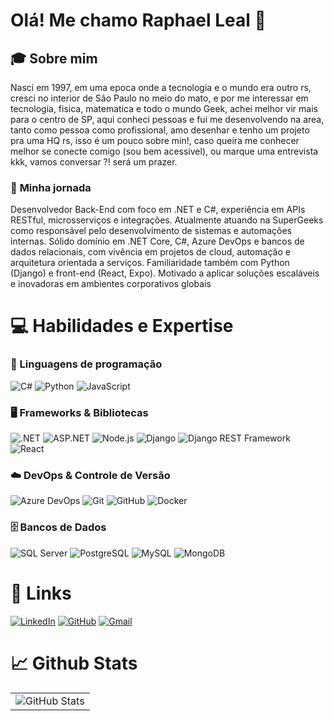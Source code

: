 # Olá! Me chamo Raphael Leal 🤖

## 🎓 Sobre mim

Nasci em 1997, em uma epoca onde a tecnologia e o mundo era outro rs, cresci no interior de São Paulo no meio do mato, e por me interessar em tecnologia, fisica, matematica e todo o mundo Geek, achei melhor vir mais para o centro de SP, aqui conheci pessoas e fui me desenvolvendo na area, tanto como pessoa como profissional, amo desenhar e tenho um projeto pra uma HQ rs, isso é um pouco sobre min!, caso queira me conhecer melhor se conecte comigo (sou bem acessivel), ou marque uma entrevista kkk, vamos conversar ?! será um prazer.

### 🚀 **Minha jornada** 

Desenvolvedor Back-End com foco em .NET e C#, experiência em APIs RESTful, microsserviços e integrações. Atualmente atuando na SuperGeeks como responsável pelo desenvolvimento de sistemas e automações internas. Sólido domínio em .NET Core, C#, Azure DevOps e bancos de dados relacionais, com vivência em projetos de cloud, automação e arquitetura orientada a serviços. Familiaridade também com Python (Django) e front-end (React, Expo). Motivado a aplicar soluções escaláveis e inovadoras em ambientes corporativos globais

# 💻 Habilidades e Expertise

### 🔧 Linguagens de programação

![C#](https://img.shields.io/badge/C%23-512BD4?style=for-the-badge&logo=csharp&logoColor=white) ![Python](https://img.shields.io/badge/Python-3776AB?style=for-the-badge&logo=python&logoColor=white) ![JavaScript](https://img.shields.io/badge/JavaScript-F7DF1E?style=for-the-badge&logo=javascript&logoColor=black)

### 🖥️ Frameworks & Bibliotecas

![.NET](https://img.shields.io/badge/.NET-512BD4?style=for-the-badge&logo=dotnet&logoColor=white) ![ASP.NET](https://img.shields.io/badge/ASP.NET-512BD4?style=for-the-badge&logo=dotnet&logoColor=white) ![Node.js](https://img.shields.io/badge/Node.js-339933?style=for-the-badge&logo=node.js&logoColor=white) ![Django](https://img.shields.io/badge/Django-092E20?style=for-the-badge&logo=django&logoColor=white) ![Django REST Framework](https://img.shields.io/badge/DRF-ff1709?style=for-the-badge&logo=django&logoColor=white) ![React](https://img.shields.io/badge/React-20232A?style=for-the-badge&logo=react&logoColor=61DAFB)

### ☁️ DevOps & Controle de Versão

![Azure DevOps](https://img.shields.io/badge/Azure%20DevOps-0078D7?style=for-the-badge&logo=azuredevops&logoColor=white) ![Git](https://img.shields.io/badge/Git-F05032?style=for-the-badge&logo=git&logoColor=white) ![GitHub](https://img.shields.io/badge/GitHub-181717?style=for-the-badge&logo=github&logoColor=white) ![Docker](https://img.shields.io/badge/Docker-2496ED?style=for-the-badge&logo=docker&logoColor=white)

### 🗄️ Bancos de Dados

![SQL Server](https://img.shields.io/badge/SQL%20Server-CC2927?style=for-the-badge&logo=microsoftsqlserver&logoColor=white) ![PostgreSQL](https://img.shields.io/badge/PostgreSQL-4169E1?style=for-the-badge&logo=postgresql&logoColor=white) ![MySQL](https://img.shields.io/badge/MySQL-4479A1?style=for-the-badge&logo=mysql&logoColor=white) ![MongoDB](https://img.shields.io/badge/MongoDB-47A248?style=for-the-badge&logo=mongodb&logoColor=white)


# 📡 Links 

[![LinkedIn](https://img.shields.io/badge/LinkedIn-0077B5?style=for-the-badge&logo=linkedin&logoColor=white)](https://www.linkedin.com/in/raphaellealeuzebio/) [![GitHub](https://img.shields.io/badge/GitHub-100000?style=for-the-badge&logo=github&logoColor=white)](https://github.com/RaphaelLealEuzebio) [![Gmail](https://img.shields.io/badge/Gmail-333333?style=for-the-badge&logo=gmail&logoColor=red)](raphaelndub@gmail.com)


# 📈 Github Stats

|                                                              |
| :----------------------------------------------------------: |
| ![GitHub Stats](https://github-readme-stats.vercel.app/api?username=RaphaelLealEuzebio&theme=transparent&bg_color=000&border_color=30A3DC&show_icons=true&icon_color=30A3DC&title_color=E94D5F&text_color=FFF) |
